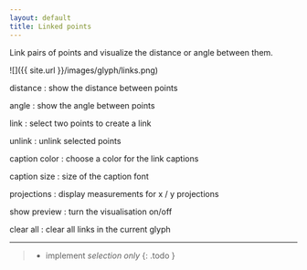 ```yaml
---
layout: default
title: Linked points
---
```


Link pairs of points and visualize the distance or angle between them.

![]({{ site.url }}/images/glyph/links.png)

distance
: show the distance between points

angle
: show the angle between points

link
: select two points to create a link

unlink
: unlink selected points

caption color
: choose a color for the link captions

caption size
: size of the caption font

projections
: display measurements for x / y projections

show preview
: turn the visualisation on/off

clear all
: clear all links in the current glyph

- - -

> - implement *selection only*
{: .todo }
